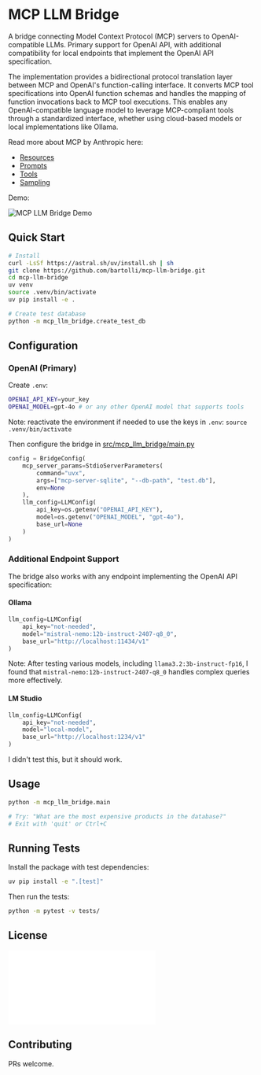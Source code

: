 # MCP LLM Bridge

A bridge connecting Model Context Protocol (MCP) servers to OpenAI-compatible LLMs. Primary support for OpenAI API, with additional compatibility for local endpoints that implement the OpenAI API specification.

The implementation provides a bidirectional protocol translation layer between MCP and OpenAI's function-calling interface. It converts MCP tool specifications into OpenAI function schemas and handles the mapping of function invocations back to MCP tool executions. This enables any OpenAI-compatible language model to leverage MCP-compliant tools through a standardized interface, whether using cloud-based models or local implementations like Ollama.

Read more about MCP by Anthropic here:

- [Resources](https://modelcontextprotocol.io/docs/concepts/resources)
- [Prompts](https://modelcontextprotocol.io/docs/concepts/prompts)
- [Tools](https://modelcontextprotocol.io/docs/concepts/tools)
- [Sampling](https://modelcontextprotocol.io/docs/concepts/sampling)

Demo:

![MCP LLM Bridge Demo](assets/output.gif)

## Quick Start

```bash
# Install
curl -LsSf https://astral.sh/uv/install.sh | sh
git clone https://github.com/bartolli/mcp-llm-bridge.git
cd mcp-llm-bridge
uv venv
source .venv/bin/activate
uv pip install -e .

# Create test database
python -m mcp_llm_bridge.create_test_db
```

## Configuration

### OpenAI (Primary)

Create `.env`:

```bash
OPENAI_API_KEY=your_key
OPENAI_MODEL=gpt-4o # or any other OpenAI model that supports tools
```

Note: reactivate the environment if needed to use the keys in `.env`: `source .venv/bin/activate`

Then configure the bridge in [src/mcp_llm_bridge/main.py](src/mcp_llm_bridge/main.py)

```python
config = BridgeConfig(
    mcp_server_params=StdioServerParameters(
        command="uvx",
        args=["mcp-server-sqlite", "--db-path", "test.db"],
        env=None
    ),
    llm_config=LLMConfig(
        api_key=os.getenv("OPENAI_API_KEY"),
        model=os.getenv("OPENAI_MODEL", "gpt-4o"),
        base_url=None
    )
)
```

### Additional Endpoint Support

The bridge also works with any endpoint implementing the OpenAI API specification:

#### Ollama

```python
llm_config=LLMConfig(
    api_key="not-needed",
    model="mistral-nemo:12b-instruct-2407-q8_0",
    base_url="http://localhost:11434/v1"
)
```

Note: After testing various models, including `llama3.2:3b-instruct-fp16`, I found that `mistral-nemo:12b-instruct-2407-q8_0` handles complex queries more effectively.

#### LM Studio

```python
llm_config=LLMConfig(
    api_key="not-needed",
    model="local-model",
    base_url="http://localhost:1234/v1"
)
```

I didn't test this, but it should work.

## Usage

```bash
python -m mcp_llm_bridge.main

# Try: "What are the most expensive products in the database?"
# Exit with 'quit' or Ctrl+C
```

## Running Tests

Install the package with test dependencies:

```bash
uv pip install -e ".[test]"
```

Then run the tests:

```bash
python -m pytest -v tests/
```
## License

![MIT](LICENSE.md)

## Contributing

PRs welcome.
